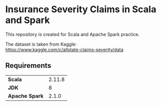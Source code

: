 # Insurance Severity Claims in Scala and Spark

This repository is created for Scala and Apache Spark practice.

The dataset is taken from Kaggle: <br>
https://www.kaggle.com/c/allstate-claims-severity/data

## Requirements

|                     |         |
|---------------------|---------|
| <b>Scala</b>        |  2.11.8 |
| <b>JDK</b>          |    8    |
| <b>Apache Spark</b> |  2.1.0  |